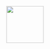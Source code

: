 <div id="header" align="center">
  <img src="https://giphy.com/embed/h408T6Y5GfmXBKW62l" width="100"/>
</div>

